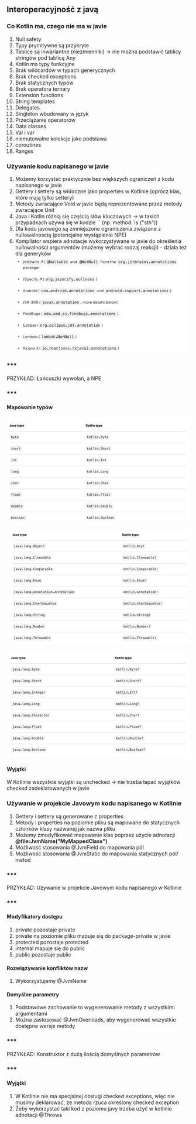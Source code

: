 ## Interoperacyjność z javą

### Co Kotlin ma, czego nie ma w javie
1. Null safety
2. Typy prymitywne są przykryte
3. Tablice są inwariantne (niezmienniki) -> nie można podstawić tablicy stringów pod tablicę Any
4. Kotlin ma typy funkcyjne
5. Brak wildcardów w typach generycznych
6. Brak checked exceptions
7. Brak statycznych typów
8. Brak operatora ternary
9. Extension functions
10. String templates
11. Delegates
12. Singleton wbudowany w język
13. Przeciążanie operatorów
14. Data classes
15. Val i var
16. niemutowalne kolekcje jako podstawa
17. coroutines
18. Ranges

### Używanie kodu napisanego w javie
1. Możemy korzystać praktycznie bez większych ograniczeń z kodu napisanego w javie
2. Gettery i settery są widoczne jako properties w Kotlinie (oprócz klas, które mają tylko settery)
3. Metody zwracające Void w javie będą reprezentowane przez metody zwracające Unit
4. Java i Kotlin różnią się częścią słów kluczowych -> w takich przypadkach używa się w kodzie `` (np. method.\`is\`("sth"))
5. Dla kodu javowego są zmniejszone ograniczenia związane z nullowalnością (potencjalne wystąpienie NPE)
6. Kompilator wspiera adnotacje wykorzystywane w javie do określenia nullowalności argumentów (możemy wybrać rodzaj reakcji) - działa też dla generyków
![img.png](img.png)

### ***
PRZYKŁAD: Łańcuszki wywołań, a NPE
### ***

#### Mapowanie typów
![img_1.png](img_1.png)

![img_2.png](img_2.png)

![img_3.png](img_3.png)

#### Wyjątki
W Kotlinie wszystkie wyjątki są unchecked -> nie trzeba łapać wyjątków checked zadeklarowanych w javie 

### Używanie w projekcie Javowym kodu napisanego w Kotlinie
1. Gettery i settery są generowane z properties
2. Metody i properties na poziomie pliku są mapowane do statycznych członków klasy nazwanej jak nazwa pliku
3. Możemy zmodyfikować mapowanie klas poprzez użycie adnotacji __@file:JvmName("MyMappedClass")__
4. Możliwość stosowania @JvmField do mapowania pól
5. Możliwość stosowania @JvmStatic do mapowania statycznych pól/ metod

### ***
PRZYKŁAD: Używanie w projekcie Javowym kodu napisanego w Kotlinie
### ***

#### Modyfikatory dostępu
1. private pozostaje private
2. private na poziomie pliku mapuje się do package-private w javie
3. protected pozostaje protected
4. internal mapuje się do public
5. public pozostaje public

#### Rozwiązywanie konfliktów nazw
1. Wykorzystujemy @JvmName

#### Domyślne parametry
1. Podstawowe zachowanie to wygenerowanie metody z wszystkimi argumentami
2. Można zastosować @JvmOverloads, aby wygenerować wszystkie dostępne wersje metody

### ***
PRZYKŁAD: Konstruktor z dużą ilością domyślnych parametrów
### ***

#### Wyjątki
1. W Kotlinie nie ma specjalnej obsługi checked exceptions, więc nie musimy deklarować, że metoda rzuca określony checked exception
2. Żeby wykorzystać taki kod z poziomu javy trzeba użyć w kotlinie adnotacji @Throws

